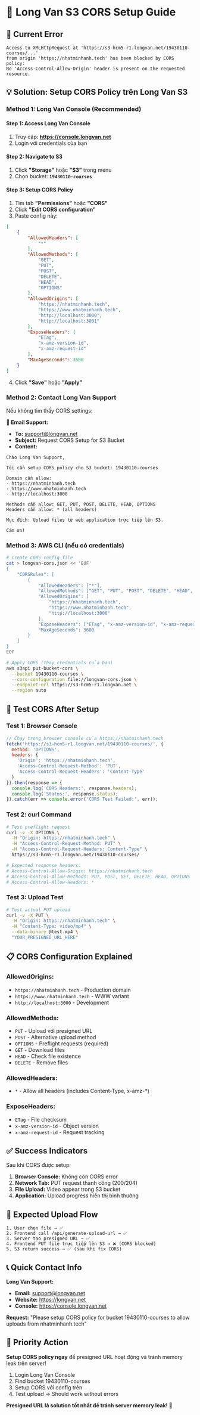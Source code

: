 # 🔧 Long Van S3 CORS Setup Guide

## 🚨 Current Error
```
Access to XMLHttpRequest at 'https://s3-hcm5-r1.longvan.net/19430110-courses/...' 
from origin 'https://nhatminhanh.tech' has been blocked by CORS policy: 
No 'Access-Control-Allow-Origin' header is present on the requested resource.
```

## 💡 Solution: Setup CORS Policy trên Long Van S3

### **Method 1: Long Van Console (Recommended)**

#### **Step 1: Access Long Van Console**
1. Truy cập: **https://console.longvan.net**
2. Login với credentials của bạn

#### **Step 2: Navigate to S3**
1. Click **"Storage"** hoặc **"S3"** trong menu
2. Chọn bucket: **`19430110-courses`**

#### **Step 3: Setup CORS Policy**
1. Tìm tab **"Permissions"** hoặc **"CORS"** 
2. Click **"Edit CORS configuration"**
3. Paste config này:

```json
[
    {
        "AllowedHeaders": [
            "*"
        ],
        "AllowedMethods": [
            "GET",
            "PUT", 
            "POST",
            "DELETE",
            "HEAD",
            "OPTIONS"
        ],
        "AllowedOrigins": [
            "https://nhatminhanh.tech",
            "https://www.nhatminhanh.tech",
            "http://localhost:3000",
            "http://localhost:3001"
        ],
        "ExposeHeaders": [
            "ETag",
            "x-amz-version-id",
            "x-amz-request-id"
        ],
        "MaxAgeSeconds": 3600
    }
]
```

4. Click **"Save"** hoặc **"Apply"**

### **Method 2: Contact Long Van Support**

Nếu không tìm thấy CORS settings:

**📧 Email Support:**
- **To:** support@longvan.net
- **Subject:** Request CORS Setup for S3 Bucket
- **Content:**

```
Chào Long Van Support,

Tôi cần setup CORS policy cho S3 bucket: 19430110-courses

Domain cần allow: 
- https://nhatminhanh.tech
- https://www.nhatminhanh.tech
- http://localhost:3000

Methods cần allow: GET, PUT, POST, DELETE, HEAD, OPTIONS
Headers cần allow: * (all headers)

Mục đích: Upload files từ web application trực tiếp lên S3.

Cảm ơn!
```

### **Method 3: AWS CLI (nếu có credentials)**

```bash
# Create CORS config file
cat > longvan-cors.json << 'EOF'
{
    "CORSRules": [
        {
            "AllowedHeaders": ["*"],
            "AllowedMethods": ["GET", "PUT", "POST", "DELETE", "HEAD", "OPTIONS"],
            "AllowedOrigins": [
                "https://nhatminhanh.tech",
                "https://www.nhatminhanh.tech", 
                "http://localhost:3000"
            ],
            "ExposeHeaders": ["ETag", "x-amz-version-id", "x-amz-request-id"],
            "MaxAgeSeconds": 3600
        }
    ]
}
EOF

# Apply CORS (thay credentials của bạn)
aws s3api put-bucket-cors \
  --bucket 19430110-courses \
  --cors-configuration file://longvan-cors.json \
  --endpoint-url https://s3-hcm5-r1.longvan.net \
  --region auto
```

## 🧪 Test CORS After Setup

### **Test 1: Browser Console**
```javascript
// Chạy trong browser console của https://nhatminhanh.tech
fetch('https://s3-hcm5-r1.longvan.net/19430110-courses/', {
  method: 'OPTIONS',
  headers: {
    'Origin': 'https://nhatminhanh.tech',
    'Access-Control-Request-Method': 'PUT',
    'Access-Control-Request-Headers': 'Content-Type'
  }
}).then(response => {
  console.log('CORS Headers:', response.headers);
  console.log('Status:', response.status);
}).catch(err => console.error('CORS Test Failed:', err));
```

### **Test 2: curl Command**
```bash
# Test preflight request
curl -v -X OPTIONS \
  -H "Origin: https://nhatminhanh.tech" \
  -H "Access-Control-Request-Method: PUT" \
  -H "Access-Control-Request-Headers: Content-Type" \
  https://s3-hcm5-r1.longvan.net/19430110-courses/

# Expected response headers:
# Access-Control-Allow-Origin: https://nhatminhanh.tech
# Access-Control-Allow-Methods: PUT, POST, GET, DELETE, HEAD, OPTIONS
# Access-Control-Allow-Headers: *
```

### **Test 3: Upload Test**
```bash
# Test actual PUT upload
curl -v -X PUT \
  -H "Origin: https://nhatminhanh.tech" \
  -H "Content-Type: video/mp4" \
  --data-binary @test.mp4 \
  "YOUR_PRESIGNED_URL_HERE"
```

## 📋 CORS Configuration Explained

### **AllowedOrigins:**
- `https://nhatminhanh.tech` - Production domain
- `https://www.nhatminhanh.tech` - WWW variant  
- `http://localhost:3000` - Development

### **AllowedMethods:**
- `PUT` - Upload với presigned URL
- `POST` - Alternative upload method
- `OPTIONS` - Preflight requests (required)
- `GET` - Download files
- `HEAD` - Check file existence
- `DELETE` - Remove files

### **AllowedHeaders:**
- `*` - Allow all headers (includes Content-Type, x-amz-*)

### **ExposeHeaders:**
- `ETag` - File checksum
- `x-amz-version-id` - Object version
- `x-amz-request-id` - Request tracking

## ✅ Success Indicators

Sau khi CORS được setup:

1. **Browser Console:** Không còn CORS error
2. **Network Tab:** PUT request thành công (200/204)  
3. **File Upload:** Video appear trong S3 bucket
4. **Application:** Upload progress hiển thị bình thường

## 🚀 Expected Upload Flow

```
1. User chọn file → ✅
2. Frontend call /api/generate-upload-url → ✅  
3. Server tạo presigned URL → ✅
4. Frontend PUT file trực tiếp lên S3 → ❌ (CORS blocked)
5. S3 return success → ✅ (sau khi fix CORS)
```

## 📞 Quick Contact Info

**Long Van Support:**
- **Email:** support@longvan.net
- **Website:** https://longvan.net
- **Console:** https://console.longvan.net

**Request:** "Please setup CORS policy for bucket 19430110-courses to allow uploads from nhatminhanh.tech"

## 🎯 Priority Action

**Setup CORS policy ngay** để presigned URL hoạt động và tránh memory leak trên server!

1. Login Long Van Console
2. Find bucket 19430110-courses  
3. Setup CORS với config trên
4. Test upload → Should work without errors

**Presigned URL là solution tốt nhất để tránh server memory leak! 🚀**
